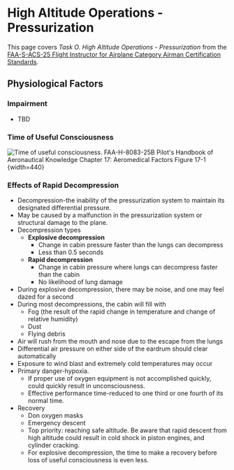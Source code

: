 # High Altitude Operations - Pressurization

This page covers *Task O. High Altitude Operations - Pressurization* from the [FAA-S-ACS-25 Flight Instructor for Airplane Category Airman Certification Standards](https://www.faa.gov/training_testing/testing/acs/cfi_airplane_acs_25.pdf).

<!--@include: ./docs/includes/systems/pressurization.md | shift:1-->

## Physiological Factors

### Impairment

* TBD

<!--@include: ./docs/includes/hypoxia.md | shift:2-->

### Time of Useful Consciousness

![Time of useful consciousness. [FAA-H-8083-25B Pilot's Handbook of Aeronautical Knowledge](https://www.faa.gov/regulations_policies/handbooks_manuals/aviation/phak) [Chapter 17: Aeromedical Factors](https://www.faa.gov/sites/faa.gov/files/regulations_policies/handbooks_manuals/aviation/phak/19_phak_ch17.pdf) Figure 17-1](/img/phak/phak-figure-17-1-time-of-useful-consciousness.png){width=440}

### Effects of Rapid Decompression

* Decompression-the inability of the pressurization system to maintain its designated differential pressure.
* May be caused by a malfunction in the pressurization system or structural damage to the plane.
* Decompression types
  * **Explosive decompression**
    * Change in cabin pressure faster than the lungs can decompress
    * Less than 0.5 seconds
  * **Rapid decompression**
    * Change in cabin pressure where lungs can decompress faster than the cabin
    * No likelihood of lung damage
* During explosive decompression, there may be noise, and one may feel dazed for a second
* During most decompressions, the cabin will fill with
  * Fog (the result of the rapid change in temperature and change of relative humidity)
  * Dust
  * Flying debris
* Air will rush from the mouth and nose due to the escape from the lungs
* Differential air pressure on either side of the eardrum should clear automatically
* Exposure to wind blast and extremely cold temperatures may occur
* Primary danger-hypoxia.
  * If proper use of oxygen equipment is not accomplished quickly, could quickly result in unconsciousness.
  * Effective performance time-reduced to one third or one fourth of its normal time.
* Recovery
  * Don oxygen masks
  * Emergency descent
  * Top priority: reaching safe altitude. Be aware that rapid descent from high altitude could result in cold shock in piston engines, and cylinder cracking.
  * For explosive decompression, the time to make a recovery before loss of useful consciousness is even less.
